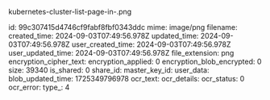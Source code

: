 kubernetes-cluster-list-page-in-.png

id: 99c307415d4746cf9fabf8fbf0343ddc
mime: image/png
filename: 
created_time: 2024-09-03T07:49:56.978Z
updated_time: 2024-09-03T07:49:56.978Z
user_created_time: 2024-09-03T07:49:56.978Z
user_updated_time: 2024-09-03T07:49:56.978Z
file_extension: png
encryption_cipher_text: 
encryption_applied: 0
encryption_blob_encrypted: 0
size: 39340
is_shared: 0
share_id: 
master_key_id: 
user_data: 
blob_updated_time: 1725349796978
ocr_text: 
ocr_details: 
ocr_status: 0
ocr_error: 
type_: 4
